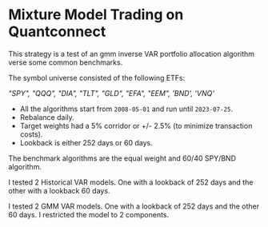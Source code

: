 # Mixture Model Trading on Quantconnect

This strategy is a test of an gmm inverse VAR portfolio allocation algorithm verse some common benchmarks. 

The symbol universe consisted of the following ETFs:

_"SPY", "QQQ", "DIA", "TLT", "GLD", "EFA", "EEM", 'BND', 'VNQ'_

- All the algorithms start from `2008-05-01` and run until `2023-07-25`.
- Rebalance daily.
- Target weights had a 5% corridor or +/- 2.5% (to minimize transaction costs). 
- Lookback is either 252 days or 60 days. 

The benchmark algorithms are the equal weight and 60/40 SPY/BND algorithm. 

I tested 2 Historical VAR models. 
One with a lookback of 252 days and the other with a lookback 60 days. 

I tested 2 GMM VAR models.
One with a lookback of 252 days and the other 60 days. 
I restricted the model to 2 components.

